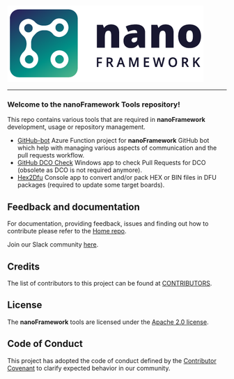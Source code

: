 ![nanoFramework logo](https://github.com/nanoframework/Home/blob/master/resources/logo/nanoFramework-repo-logo.png)

-----

### Welcome to the **nanoFramework** Tools repository!

This repo contains various tools that are required in **nanoFramework** development, usage or repository management.


* [GitHub-bot](AzureFunction-github-bot) Azure Function project for **nanoFramework** GitHub bot which help with managing various aspects of communication and the pull requests workflow.
* [GitHub DCO Check](GitHubDcoCheck) Windows app to check Pull Requests for DCO (obsolete as DCO is not required anymore).
* [Hex2Dfu](nanoFramework.Tools.Hex2Dfu) Console app to convert and/or pack HEX or BIN files in DFU packages (required to update some target boards).


## Feedback and documentation

For documentation, providing feedback, issues and finding out how to contribute please refer to the [Home repo](https://github.com/nanoframework/Home).

Join our Slack community [here](https://join.slack.com/t/nanoframework/shared_invite/enQtMzI3OTg4MTk0NTgwLWQ0ODQ3ZWIwZjgxZWFmNjU3MDIwN2E2YzM2OTdhMWRiY2Q3M2NlOTk2N2IwNTM3MmRlMmQ2NTRlNjZlYzJlMmY).


## Credits

The list of contributors to this project can be found at [CONTRIBUTORS](https://github.com/nanoframework/Home/blob/master/CONTRIBUTORS.md).


## License

The **nanoFramework** tools are licensed under the [Apache 2.0 license](http://www.apache.org/licenses/LICENSE-2.0).


## Code of Conduct
This project has adopted the code of conduct defined by the [Contributor Covenant](http://contributor-covenant.org/)
to clarify expected behavior in our community.
